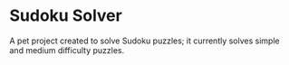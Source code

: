 # Sudoku Solver

A pet project created to solve Sudoku puzzles; it currently solves simple and medium difficulty puzzles.
